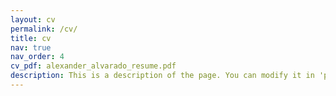 ```yaml
---
layout: cv
permalink: /cv/
title: cv
nav: true
nav_order: 4
cv_pdf: alexander_alvarado_resume.pdf
description: This is a description of the page. You can modify it in 'pages/_cv.md'. You can also change or remove the top pdf download button.
---
```

